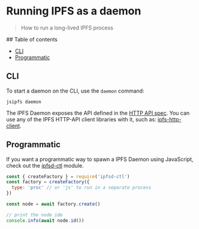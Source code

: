 
# Running IPFS as a daemon <!-- omit in toc -->

> How to run a long-lived IPFS process

## Table of contents <!-- omit in toc -->

- [CLI](#cli)
- [Programmatic](#programmatic)

## CLI

To start a daemon on the CLI, use the `daemon` command:

```console
jsipfs daemon
```

The IPFS Daemon exposes the API defined in the [HTTP API spec](https://docs.ipfs.io/reference/api/http/). You can use any of the IPFS HTTP-API client libraries with it, such as: [ipfs-http-client](https://github.com/ipfs/js-ipfs/tree/master/packages/ipfs-http-client).

## Programmatic

If you want a programmatic way to spawn a IPFS Daemon using JavaScript, check out the [ipfsd-ctl](https://github.com/ipfs/js-ipfsd-ctl) module.

```javascript
const { createFactory } = require('ipfsd-ctl')
const factory = createFactory({
  type: 'proc' // or 'js' to run in a separate process
})

const node = await factory.create()

// print the node ide
console.info(await node.id())
```

